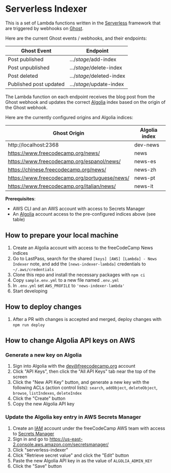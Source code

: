 # Serverless Indexer

This is a set of Lambda functions written in the [Serverless](https://www.serverless.com/) framework that are triggered by webhooks on [Ghost](https://ghost.org/).

Here are the current Ghost events / webhooks, and their endpoints:

| Ghost Event            | Endpoint                  |
| ---------------------- | ------------------------- |
| Post published         | .../_stage_/add-index     |
| Post unpublished       | .../_stage_/delete-index  |
| Post deleted           | .../_stage_/deleted-index |
| Published post updated | .../_stage_/update-index  |

The Lambda function on each endpoint receives the blog post from the Ghost webhook and updates the correct [Algolia](https://www.algolia.com/) index based on the origin of the Ghost webhook.

Here are the currently configured origins and Algolia indices:

| Ghost Origin                                  | Algolia index |
| --------------------------------------------- | ------------- |
| http://localhost:2368                         | dev-news      |
| https://www.freecodecamp.org/news/            | news          |
| https://www.freecodecamp.org/espanol/news/    | news-es       |
| https://chinese.freecodecamp.org/news/        | news-zh       |
| https://www.freecodecamp.org/portuguese/news/ | news-pt       |
| https://www.freecodecamp.org/italian/news/    | news-it       |

**Prerequisites**:

- AWS CLI and an AWS account with access to Secrets Manager
- An [Algolia](https://www.algolia.com/) account access to the pre-configured indices above (see table)

## How to prepare your local machine

1. Create an Algolia account with access to the freeCodeCamp News indices
1. Go to LastPass, search for the shared `[keys] [AWS] [Lambda] - News Indexer` note, and add the `[news-indexer-lambda]` credentials to `~/.aws/credentials`
1. Clone this repo and install the necessary packages with `npm ci`
1. Copy `sample.env.yml` to a new file named `.env.yml`
1. In `.env.yml` set `AWS_PROFILE` to `'news-indexer-lambda'`
1. Start developing

## How to deploy changes

1. After a PR with changes is accepted and merged, deploy changes with `npm run deploy`

## How to change Algolia API keys on AWS

### Generate a new key on Algolia

1. Sign into Algolia with the dev@freecodecamp.org account
1. Click "API Keys", then click the "All API Keys" tab near the top of the screen
1. Click the "New API Key" button, and generate a new key with the following ACLs (action control lists): `search`, `addObject`, `deleteObject`, `browse`, `listIndexes`, `deleteIndex`
1. Click the "Create" button
1. Copy the new Algolia API key

### Update the Algolia key entry in AWS Secrets Manager

1. Create an [IAM](https://aws.amazon.com/iam/) account under the freeCodeCamp AWS team with access to [Secrets Manager](https://aws.amazon.com/secrets-manager/)
1. Sign in and go to https://us-east-2.console.aws.amazon.com/secretsmanager/
1. Click "serverless-indexer"
1. Click "Retrieve secret value" and click the "Edit" button
1. Paste the new Algolia API key in as the value of `ALGOLIA_ADMIN_KEY`
1. Click the "Save" button

